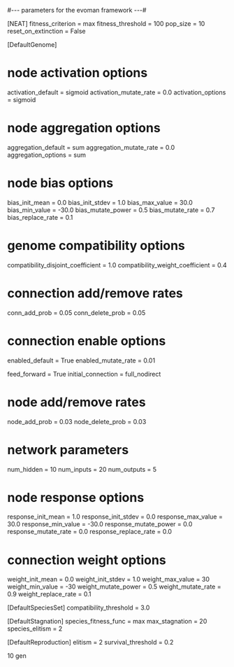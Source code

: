 #--- parameters for the evoman framework ---#

[NEAT]
fitness_criterion     = max
fitness_threshold     = 100
pop_size              = 10
reset_on_extinction   = False

[DefaultGenome]
# node activation options
activation_default      = sigmoid
activation_mutate_rate  = 0.0
activation_options      = sigmoid

# node aggregation options
aggregation_default     = sum
aggregation_mutate_rate = 0.0
aggregation_options     = sum

# node bias options
bias_init_mean          = 0.0
bias_init_stdev         = 1.0
bias_max_value          = 30.0
bias_min_value          = -30.0
bias_mutate_power       = 0.5
bias_mutate_rate        = 0.7
bias_replace_rate       = 0.1

# genome compatibility options
compatibility_disjoint_coefficient = 1.0
compatibility_weight_coefficient   = 0.4

# connection add/remove rates
conn_add_prob           = 0.05
conn_delete_prob        = 0.05

# connection enable options
enabled_default         = True
enabled_mutate_rate     = 0.01

feed_forward            = True
initial_connection      = full_nodirect

# node add/remove rates
node_add_prob           = 0.03
node_delete_prob        = 0.03

# network parameters
num_hidden              = 10
num_inputs              = 20
num_outputs             = 5

# node response options
response_init_mean      = 1.0
response_init_stdev     = 0.0
response_max_value      = 30.0
response_min_value      = -30.0
response_mutate_power   = 0.0
response_mutate_rate    = 0.0
response_replace_rate   = 0.0

# connection weight options
weight_init_mean        = 0.0
weight_init_stdev       = 1.0
weight_max_value        = 30
weight_min_value        = -30
weight_mutate_power     = 0.5
weight_mutate_rate      = 0.9
weight_replace_rate     = 0.1

[DefaultSpeciesSet]
compatibility_threshold = 3.0

[DefaultStagnation]
species_fitness_func = max
max_stagnation       = 20
species_elitism      = 2

[DefaultReproduction]
elitism            = 2
survival_threshold = 0.2

10 gen
